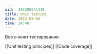 ```yaml
---
uid:  202208041448
title: Unit testing
date: 2022-08-04
time: 14:48
---
```


Все о юнит тестировании.

[[Unit testing principes]]
[[Code coverage]]
